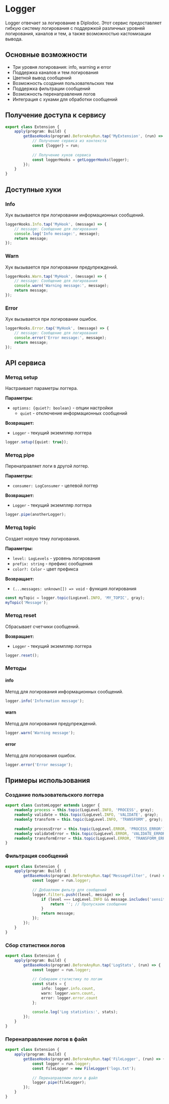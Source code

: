 # Logger

Logger отвечает за логирование в Diplodoc. Этот сервис предоставляет гибкую систему логирования с поддержкой различных уровней логирования, каналов и тем, а также возможностью кастомизации вывода.

## Основные возможности

- Три уровня логирования: info, warning и error
- Поддержка каналов и тем логирования
- Цветной вывод сообщений
- Возможность создания пользовательских тем
- Поддержка фильтрации сообщений
- Возможность перенаправления логов
- Интеграция с хуками для обработки сообщений

## Получение доступа к сервису

```typescript
export class Extension {
    apply(program: Build) {
        getBaseHooks(program).BeforeAnyRun.tap('MyExtension', (run) => {
            // Получение сервиса из контекста
            const {logger} = run;
            
            // Получение хуков сервиса
            const loggerHooks = getLoggerHooks(logger);
        });
    }
}
```

## Доступные хуки

### Info
Хук вызывается при логировании информационных сообщений.

```typescript
loggerHooks.Info.tap('MyHook', (message) => {
    // message: Сообщение для логирования
    console.log('Info message:', message);
    return message;
});
```

### Warn
Хук вызывается при логировании предупреждений.

```typescript
loggerHooks.Warn.tap('MyHook', (message) => {
    // message: Сообщение для логирования
    console.warn('Warning message:', message);
    return message;
});
```

### Error
Хук вызывается при логировании ошибок.

```typescript
loggerHooks.Error.tap('MyHook', (message) => {
    // message: Сообщение для логирования
    console.error('Error message:', message);
    return message;
});
```

## API сервиса

### Метод setup

Настраивает параметры логгера.

**Параметры:**
- `options: {quiet?: boolean}` - опции настройки
  - `quiet` - отключение информационных сообщений

**Возвращает:**
- `Logger` - текущий экземпляр логгера

```typescript
logger.setup({quiet: true});
```

### Метод pipe

Перенаправляет логи в другой логгер.

**Параметры:**
- `consumer: LogConsumer` - целевой логгер

**Возвращает:**
- `Logger` - текущий экземпляр логгера

```typescript
logger.pipe(anotherLogger);
```

### Метод topic

Создает новую тему логирования.

**Параметры:**
- `level: LogLevels` - уровень логирования
- `prefix: string` - префикс сообщения
- `color?: Color` - цвет префикса

**Возвращает:**
- `(...messages: unknown[]) => void` - функция логирования

```typescript
const myTopic = logger.topic(LogLevel.INFO, 'MY_TOPIC', gray);
myTopic('Message');
```

### Метод reset

Сбрасывает счетчики сообщений.

**Возвращает:**
- `Logger` - текущий экземпляр логгера

```typescript
logger.reset();
```

### Методы

#### info
Метод для логирования информационных сообщений.

```typescript
logger.info('Information message');
```

#### warn
Метод для логирования предупреждений.

```typescript
logger.warn('Warning message');
```

#### error
Метод для логирования ошибок.

```typescript
logger.error('Error message');
```

## Примеры использования

### Создание пользовательского логгера

```typescript
export class CustomLogger extends Logger {
    readonly process = this.topic(LogLevel.INFO, 'PROCESS', gray);
    readonly validate = this.topic(LogLevel.INFO, 'VALIDATE', gray);
    readonly transform = this.topic(LogLevel.INFO, 'TRANSFORM', gray);
    
    readonly processError = this.topic(LogLevel.ERROR, 'PROCESS_ERROR');
    readonly validateError = this.topic(LogLevel.ERROR, 'VALIDATE_ERROR');
    readonly transformError = this.topic(LogLevel.ERROR, 'TRANSFORM_ERROR');
}
```

### Фильтрация сообщений

```typescript
export class Extension {
    apply(program: Build) {
        getBaseHooks(program).BeforeAnyRun.tap('MessageFilter', (run) => {
            const logger = run.logger;
            
            // Добавляем фильтр для сообщений
            logger.filters.push((level, message) => {
                if (level === LogLevel.INFO && message.includes('sensitive')) {
                    return ''; // Пропускаем сообщение
                }
                return message;
            });
        });
    }
}
```

### Сбор статистики логов

```typescript
export class Extension {
    apply(program: Build) {
        getBaseHooks(program).BeforeAnyRun.tap('LogStats', (run) => {
            const logger = run.logger;
            
            // Собираем статистику по логам
            const stats = {
                info: logger.info.count,
                warn: logger.warn.count,
                error: logger.error.count
            };
            
            console.log('Log statistics:', stats);
        });
    }
}
```

### Перенаправление логов в файл

```typescript
export class Extension {
    apply(program: Build) {
        getBaseHooks(program).BeforeAnyRun.tap('FileLogger', (run) => {
            const logger = run.logger;
            const fileLogger = new FileLogger('logs.txt');
            
            // Перенаправляем логи в файл
            logger.pipe(fileLogger);
        });
    }
}
``` 